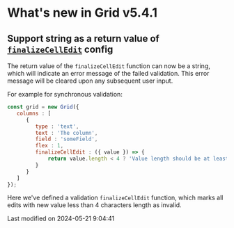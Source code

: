# What's new in Grid v5.4.1

## Support string as a return value of [`finalizeCellEdit`](https://bryntum.com/products/grid/docs/api/Grid/column/Column#config-finalizeCellEdit) config

The return value of the `finalizeCellEdit` function can now be a string, which will indicate an error message 
of the failed validation. This error message will be cleared upon any subsequent user input.                                                                     
                                                                                                            
For example for synchronous validation:                                                                     
                                                                                                            
```javascript                                                                                               
const grid = new Grid({                                                                                     
   columns : [                                                                                              
      {                                                                                                     
         type : 'text',                                                                                     
         text : 'The column',                                                                               
         field : 'someField',                                                                               
         flex : 1,                                                                                          
         finalizeCellEdit : ({ value }) => {                                                                
             return value.length < 4 ? 'Value length should be at least 4 characters' : true;               
         }                                                                                                  
      }                                                                                                     
   ]                                                                                                        
});                                                                                                         
```                                                                                                         
Here we've defined a validation `finalizeCellEdit` function, which marks all edits with new value less than 4 
characters length as invalid.                                                                   


<p class="last-modified">Last modified on 2024-05-21 9:04:41</p>